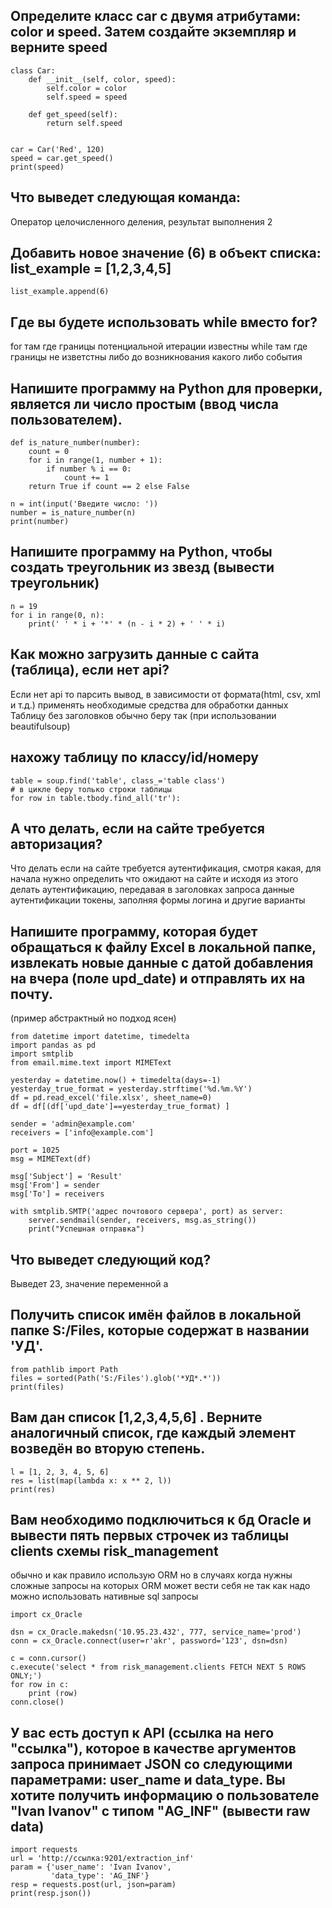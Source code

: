 ## Определите класс car с двумя атрибутами: color и speed. Затем создайте экземпляр и верните speed

```
class Car:
    def __init__(self, color, speed):
        self.color = color
        self.speed = speed

    def get_speed(self):
        return self.speed


car = Car('Red', 120)
speed = car.get_speed()
print(speed)
```

## Что выведет следующая команда:
Оператор целочисленного деления, результат выполнения 2

## Добавить новое значение (6) в объект списка:  list_example = [1,2,3,4,5] 

```
list_example.append(6)
```

## Где вы будете использовать while вместо for?
for там где границы потенциальной итерации известны
while там где границы не изветстны либо до возникнования какого либо события

## Напишите программу на Python для проверки, является ли число простым (ввод числа пользователем). 

```
def is_nature_number(number):
    count = 0
    for i in range(1, number + 1):
        if number % i == 0:
            count += 1
    return True if count == 2 else False

n = int(input('Введите число: '))
number = is_nature_number(n)
print(number)
```

## Напишите программу на Python, чтобы создать треугольник из звезд (вывести треугольник)

```
n = 19
for i in range(0, n):
    print(' ' * i + '*' * (n - i * 2) + ' ' * i)
```

	
## Как можно загрузить данные с сайта (таблица), если нет api?
Если нет api то парсить вывод, в зависимости от формата(html, csv, xml и т.д.) применять необходимые средства для обработки данных	
Таблицу без заголовков обычно беру так (при использовании beautifulsoup)

## нахожу таблицу по классу/id/номеру

```
table = soup.find('table', class_='table class')
# в цикле беру только строки таблицы
for row in table.tbody.find_all('tr'): 
```

## А что делать, если на сайте требуется авторизация?
Что делать если на сайте требуется аутентификация, смотря какая, для начала нужно определить
что ожидают на сайте и исходя из этого делать аутентификацию, передавая в заголовках запроса данные аутентификации токены, 
заполняя формы логина и другие варианты


## Напишите программу, которая будет обращаться к файлу Excel в локальной папке, извлекать новые данные с датой добавления на вчера (поле upd_date) и отправлять их на почту.
(пример абстрактный но подход ясен)

```
from datetime import datetime, timedelta
import pandas as pd
import smtplib
from email.mime.text import MIMEText

yesterday = datetime.now() + timedelta(days=-1)
yesterday_true_format = yesterday.strftime('%d.%m.%Y')
df = pd.read_excel('file.xlsx', sheet_name=0)
df = df[(df['upd_date']==yesterday_true_format) ]

sender = 'admin@example.com'
receivers = ['info@example.com']

port = 1025
msg = MIMEText(df)

msg['Subject'] = 'Result'
msg['From'] = sender
msg['To'] = receivers

with smtplib.SMTP('адрес почтового сервера', port) as server:
    server.sendmail(sender, receivers, msg.as_string())
    print("Успешная отправка")
```	
	

## Что выведет следующий код? 	
Выведет 23, значение переменной а


## Получить список имён файлов в локальной папке S:/Files, которые содержат в названии 'УД'.
```
from pathlib import Path
files = sorted(Path('S:/Files').glob('*УД*.*'))
print(files)
```

## Вам дан список [1,2,3,4,5,6] . Верните аналогичный список, где каждый элемент возведён во вторую степень.
```
l = [1, 2, 3, 4, 5, 6]
res = list(map(lambda x: x ** 2, l))
print(res)
```

## Вам необходимо подключиться к бд Oracle и вывести пять первых строчек из таблицы clients схемы risk_management
обычно и как правило использую ORM но в случаях когда нужны сложные запросы на которых ORM может вести себя не так как надо
можно использовать нативные sql запросы
```
import cx_Oracle

dsn = cx_Oracle.makedsn('10.95.23.432', 777, service_name='prod')
conn = cx_Oracle.connect(user=r'akr', password='123', dsn=dsn)

c = conn.cursor()
c.execute('select * from risk_management.clients FETCH NEXT 5 ROWS ONLY;')
for row in c:
    print (row)
conn.close()
```

## У вас есть доступ к API (ссылка на него "ссылка"), которое в качестве аргументов запроса принимает JSON со следующими параметрами: user_name и data_type. Вы хотите получить информацию о пользователе "Ivan Ivanov" с типом "AG_INF" (вывести raw data)

```
import requests
url = 'http://ссылка:9201/extraction_inf'
param = {'user_name': 'Ivan Ivanov',
         'data_type': 'AG_INF'}
resp = requests.post(url, json=param)
print(resp.json())
```
